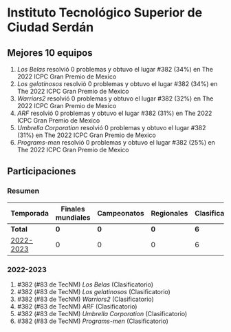 ---
---

# Instituto Tecnológico Superior de Ciudad Serdán

## Mejores 10 equipos

1. _Los Belas_ resolvió 0 problemas y obtuvo el lugar #382 (34%) en The 2022 ICPC Gran Premio de Mexico
1. _Los gelatinosos_ resolvió 0 problemas y obtuvo el lugar #382 (34%) en The 2022 ICPC Gran Premio de Mexico
1. _Warriors2_ resolvió 0 problemas y obtuvo el lugar #382 (32%) en The 2022 ICPC Gran Premio de Mexico
1. _ARF_ resolvió 0 problemas y obtuvo el lugar #382 (31%) en The 2022 ICPC Gran Premio de Mexico
1. _Umbrella Corporation_ resolvió 0 problemas y obtuvo el lugar #382 (31%) en The 2022 ICPC Gran Premio de Mexico
1. _Programs-men_ resolvió 0 problemas y obtuvo el lugar #382 (25%) en The 2022 ICPC Gran Premio de Mexico

## Participaciones

### Resumen

| Temporada | Finales mundiales | Campeonatos | Regionales | Clasificatorios | Equipos |
| --- | --- | --- | --- | --- | --- |
| **Total** | **0** | **0** | **0** | **6** | **6** |
| [2022-2023](#2022-2023) | 0 | 0 | 0 | 6 | 6 |

### 2022-2023

1. #382 (#83 de TecNM) _Los Belas_ (Clasificatorio)
1. #382 (#83 de TecNM) _Los gelatinosos_ (Clasificatorio)
1. #382 (#83 de TecNM) _Warriors2_ (Clasificatorio)
1. #382 (#83 de TecNM) _ARF_ (Clasificatorio)
1. #382 (#83 de TecNM) _Umbrella Corporation_ (Clasificatorio)
1. #382 (#83 de TecNM) _Programs-men_ (Clasificatorio)



